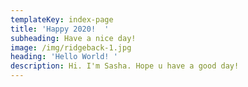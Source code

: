 ```yaml
---
templateKey: index-page
title: 'Happy 2020!  '
subheading: Have a nice day!
image: /img/ridgeback-1.jpg
heading: 'Hello World! '
description: Hi. I'm Sasha. Hope u have a good day!
---
```


